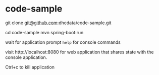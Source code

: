 # code-sample

git clone git@github.com:dhcdata/code-sample.git

cd code-sample
mvn spring-boot:run

wait for application prompt
`help` for console commands

visit http://localhost:8080 for web application that shares state with the console application.

Ctrl+c to kill application
